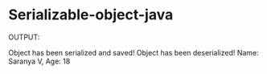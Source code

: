 # Serializable-object-java

OUTPUT:

Object has been serialized and saved!
Object has been deserialized!
Name: Saranya V, Age: 18

